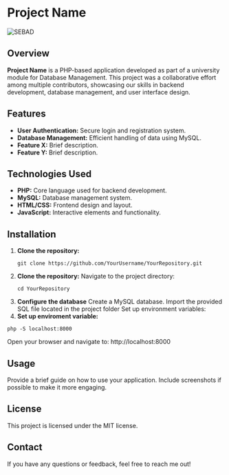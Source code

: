# Project Name

![SEBAD](https://github.com/JhoanGZ/food_stamp/blob/main/resources/css/SEBAD%20Logo.jpg?raw=true)

## Overview

**Project Name** is a PHP-based application developed as part of a university module for Database Management. This project was a collaborative effort among multiple contributors, showcasing our skills in backend development, database management, and user interface design.

## Features

- **User Authentication:** Secure login and registration system.
- **Database Management:** Efficient handling of data using MySQL.
- **Feature X:** Brief description.
- **Feature Y:** Brief description.

## Technologies Used

- **PHP:** Core language used for backend development.
- **MySQL:** Database management system.
- **HTML/CSS:** Frontend design and layout.
- **JavaScript:** Interactive elements and functionality.

## Installation

1. **Clone the repository:**
   ```
   git clone https://github.com/YourUsername/YourRepository.git
   ```
2. **Clone the repository:**
   Navigate to the project directory:
   ```
   cd YourRepository
   ```
3. **Configure the database**
    Create a MySQL database.
    Import the provided SQL file located in the project folder
Set up environment variables:
4. **Set up enviroment variable:**
```
php -S localhost:8000
```
Open your browser and navigate to:
http://localhost:8000

## Usage
Provide a brief guide on how to use your application. Include screenshots if possible to make it more engaging.

## License
This project is licensed under the MIT license.

## Contact
If you have any questions or feedback, feel free to reach me out!


